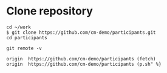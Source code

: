 # Clone repository


```
cd ~/work
$ git clone https://github.com/cm-demo/participants.git
cd participants
```


```
git remote -v

origin	https://github.com/cm-demo/participants (fetch)
origin	https://github.com/cm-demo/participants (p.sh" %}
```


